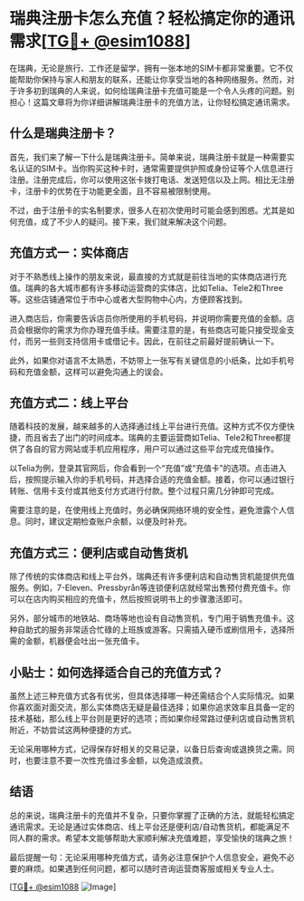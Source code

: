 # 瑞典注册卡怎么充值？轻松搞定你的通讯需求[[TG💪+ @esim1088](https://t.me/s/esim1088)]

在瑞典，无论是旅行、工作还是留学，拥有一张本地的SIM卡都非常重要。它不仅能帮助你保持与家人和朋友的联系，还能让你享受当地的各种网络服务。然而，对于许多初到瑞典的人来说，如何给瑞典注册卡充值可能是一个令人头疼的问题。别担心！这篇文章将为你详细讲解瑞典注册卡的充值方法，让你轻松搞定通讯需求。

## 什么是瑞典注册卡？

首先，我们来了解一下什么是瑞典注册卡。简单来说，瑞典注册卡就是一种需要实名认证的SIM卡。当你购买这种卡时，通常需要提供护照或身份证等个人信息进行注册。注册完成后，你可以使用这张卡拨打电话、发送短信以及上网。相比无注册卡，注册卡的优势在于功能更全面，且不容易被限制使用。

不过，由于注册卡的实名制要求，很多人在初次使用时可能会感到困惑。尤其是如何充值，成了不少人的疑问。接下来，我们就来解决这个问题。

## 充值方式一：实体商店

对于不熟悉线上操作的朋友来说，最直接的方式就是前往当地的实体商店进行充值。瑞典的各大城市都有许多移动运营商的实体店，比如Telia、Tele2和Three等。这些店铺通常位于市中心或者大型购物中心内，方便顾客找到。

进入商店后，你需要告诉店员你所使用的手机号码，并说明你需要充值的金额。店员会根据你的需求为你办理充值手续。需要注意的是，有些商店可能只接受现金支付，而另一些则支持信用卡或借记卡。因此，在前往之前最好提前确认一下。

此外，如果你对语言不太熟悉，不妨带上一张写有关键信息的小纸条，比如手机号码和充值金额，这样可以避免沟通上的误会。

## 充值方式二：线上平台

随着科技的发展，越来越多的人选择通过线上平台进行充值。这种方式不仅方便快捷，而且省去了出门的时间成本。瑞典的主要运营商如Telia、Tele2和Three都提供了各自的官方网站或手机应用程序，用户可以通过这些平台完成充值操作。

以Telia为例，登录其官网后，你会看到一个“充值”或“充值卡”的选项。点击进入后，按照提示输入你的手机号码，并选择合适的充值金额。接着，你可以通过银行转账、信用卡支付或其他支付方式进行付款。整个过程只需几分钟即可完成。

需要注意的是，在使用线上充值时，务必确保网络环境的安全性，避免泄露个人信息。同时，建议定期检查账户余额，以便及时补充。

## 充值方式三：便利店或自动售货机

除了传统的实体商店和线上平台外，瑞典还有许多便利店和自动售货机能提供充值服务。例如，7-Eleven、Pressbyrån等连锁便利店就经常出售预付费充值卡。你可以在店内购买相应的充值卡，然后按照说明书上的步骤激活即可。

另外，部分城市的地铁站、商场等地也设有自动售货机，专门用于销售充值卡。这种自助式的服务非常适合忙碌的上班族或游客。只需插入硬币或刷信用卡，选择所需的金额，机器便会吐出一张充值卡。

## 小贴士：如何选择适合自己的充值方式？

虽然上述三种充值方式各有优劣，但具体选择哪一种还需结合个人实际情况。如果你喜欢面对面交流，那么实体商店无疑是最佳选择；如果你追求效率且具备一定的技术基础，那么线上平台则是更好的选项；而如果你经常路过便利店或自动售货机附近，不妨尝试这两种便捷的方式。

无论采用哪种方式，记得保存好相关的交易记录，以备日后查询或退换货之需。同时，也要注意不要一次性充值过多金额，以免造成浪费。

## 结语

总的来说，瑞典注册卡的充值并不复杂，只要你掌握了正确的方法，就能轻松搞定通讯需求。无论是通过实体商店、线上平台还是便利店/自动售货机，都能满足不同人群的需求。希望本文能够帮助大家顺利解决充值难题，享受愉快的瑞典之旅！

最后提醒一句：无论采用哪种充值方式，请务必注意保护个人信息安全，避免不必要的麻烦。如果遇到任何问题，都可以随时咨询运营商客服或相关专业人士。

[[TG💪+ @esim1088](https://t.me/s/esim1088) ![Image](https://i.postimg.cc/4NQfJmqS/Snipaste-2025-05-13-00-14-12.png)]
